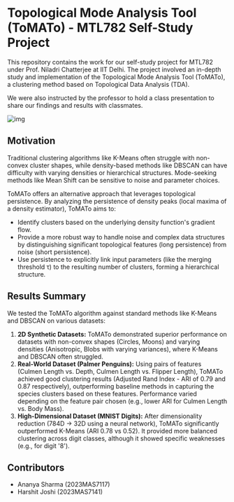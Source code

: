 # Topological Mode Analysis Tool (ToMATo) - MTL782 Self-Study Project

This repository contains the work for our self-study project for MTL782 under Prof. Niladri Chatterjee at IIT Delhi. The project involved an in-depth study and implementation of the Topological Mode Analysis Tool (ToMATo), a clustering method based on Topological Data Analysis (TDA).

We were also instructed by the professor to hold a class presentation to share our findings and results with classmates.

![img](.\curx.png)


## Motivation

Traditional clustering algorithms like K-Means often struggle with non-convex cluster shapes, while density-based methods like DBSCAN can have difficulty with varying densities or hierarchical structures. Mode-seeking methods like Mean Shift can be sensitive to noise and parameter choices.

ToMATo offers an alternative approach that leverages topological persistence. By analyzing the persistence of density peaks (local maxima of a density estimator), ToMATo aims to:

* Identify clusters based on the underlying density function's gradient flow.
* Provide a more robust way to handle noise and complex data structures by distinguishing significant topological features (long persistence) from noise (short persistence).
* Use persistence to explicitly link input parameters (like the merging threshold τ) to the resulting number of clusters, forming a hierarchical structure.

## Results Summary

We tested the ToMATo algorithm against standard methods like K-Means and DBSCAN on various datasets:

1.  **2D Synthetic Datasets:** ToMATo demonstrated superior performance on datasets with non-convex shapes (Circles, Moons) and varying densities (Anisotropic, Blobs with varying variances), where K-Means and DBSCAN often struggled.
2.  **Real-World Dataset (Palmer Penguins):** Using pairs of features (Culmen Length vs. Depth, Culmen Length vs. Flipper Length), ToMATo achieved good clustering results (Adjusted Rand Index - ARI of 0.79 and 0.87 respectively), outperforming baseline methods in capturing the species clusters based on these features. Performance varied depending on the feature pair chosen (e.g., lower ARI for Culmen Length vs. Body Mass).
3.  **High-Dimensional Dataset (MNIST Digits):** After dimensionality reduction (784D -> 32D using a neural network), ToMATo significantly outperformed K-Means (ARI 0.78 vs 0.52). It provided more balanced clustering across digit classes, although it showed specific weaknesses (e.g., for digit '8').

## Contributors

* Ananya Sharma (2023MAS7117)
* Harshit Joshi (2023MAS7141)
